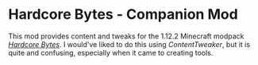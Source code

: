 # Hardcore Bytes - Companion Mod

This mod provides content and tweaks for the 1.12.2 Minecraft modpack *[Hardcore Bytes]*. I would've liked to do this using *ContentTweaker*, but it is quite and confusing, especially when it came to creating tools.

[Hardcore Bytes]: https://github.com/copygirl/HardcoreBytes
